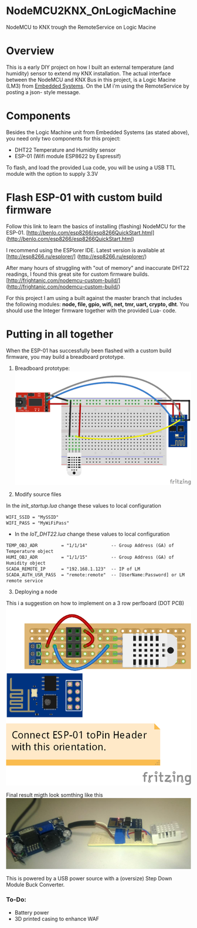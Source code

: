 # NodeMCU2KNX_OnLogicMachine
NodeMCU to KNX trough the RemoteService on Logic Macine 

Overview
========
This is a early DIY project on how I built an external temperature (and humidity) sensor to extend my KNX installation. The actual interface between the NodeMCU and KNX Bus in this project, is a Logic Macine (LM3) from [Embedded Systems](http://openrb.com/).
On the LM i'm using the RemoteService by posting a json- style message. 

Components
========
Besides the Logic Machine unit from Embedded Systems (as stated above), you need only two components for this project:
- DHT22 Temperature and Humidity sensor
- ESP-01 (Wifi module ESP8622 by Espressif)

To flash, and load the provided Lua code, you will be using a USB TTL module with the option to supply 3.3V

Flash ESP-01 with custom build firmware
========
Follow this link to learn the basics of installing (flashing) NodeMCU for the ESP-01. [http://benlo.com/esp8266/esp8266QuickStart.html] (http://benlo.com/esp8266/esp8266QuickStart.html)

I recommend using the ESPlorer IDE. Latest version is available at [http://esp8266.ru/esplorer/] (http://esp8266.ru/esplorer/)

After many hours of struggling with "out of memory" and inaccurate DHT22 readings, I found this great site for 
custom firmware builds. [http://frightanic.com/nodemcu-custom-build/] (http://frightanic.com/nodemcu-custom-build/)

For this project I am using a built against the master branch that includes the following modules: **node, file, gpio, wifi, net, tmr, uart, crypto, dht**. You should use the Integer firmware together with the provided Lua- code.


Putting in all together
========

When the ESP-01 has successfully been flashed with a custom build firmware, you may build a breadboard prototype.

1. Breadboard prototype:
![](fritzing/ESP01_DHT22_NodeMCU_bb.png?raw=true)

2. Modify source files 

In the *init_startup.lua* change these values  to local configuration

``` 
WIFI_SSID = "MySSID"    
WIFI_PASS = "MyWiFiPass"
```

- In the *IoT_DHT22.lua* change these values  to local configuration

``` 
TEMP_OBJ_ADR         = "1/1/14"         -- Group Address (GA) of Temperature object
HUMI_OBJ_ADR         = "1/1/15"         -- Group Address (GA) of Humidity object
SCADA_REMOTE_IP      = "192.168.1.123"  -- IP of LM
SCADA_AUTH_USR_PASS  = "remote:remote"  -- [UserName:Password] or LM remote service

```

3. Deploying a node

This i a suggestion on how to implement on a 3 row perfboard (DOT PCB)
![Circuit diagram](fritzing/ESP01_DHT22_NodeMCU.png?raw=true)

Final result migth look somthing like this
![](photo/NodeMCU_DHT22.jpg)

This is powered by a USB power source with a (oversize) Step Down Module Buck Converter. 

### To-Do: 
- Battery power
- 3D printed casing to enhance WAF

